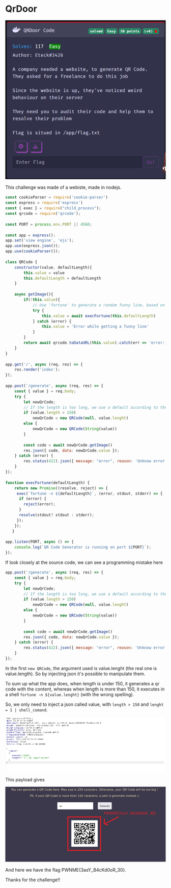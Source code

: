 # QrDoor


![head](./head.png)

This challenge was made of a webiste, made in nodejs.

```js
const cookieParser = require('cookie-parser')
const express = require('express')
const { exec } = require("child_process");
const qrcode = require('qrcode');

const PORT = process.env.PORT || 4560;

const app = express();
app.set('view engine', 'ejs');
app.use(express.json());
app.use(cookieParser());

class QRCode {
    constructor(value, defaultLength){
        this.value = value
        this.defaultLength = defaultLength
    }

    async getImage(){
        if(!this.value){
            // Use 'fortune' to generate a random funny line, based on the input size
            try {
                this.value = await execFortune(this.defaultLength)
            } catch (error) {
                this.value = 'Error while getting a funny line'
            }
        }
        return await qrcode.toDataURL(this.value).catch(err => 'error:(')
    }
}

app.get('/', async (req, res) => {
    res.render('index');
});

app.post('/generate', async (req, res) => {
    const { value } = req.body;
    try {
        let newQrCode;
        // If the length is too long, we use a default according to the length
        if (value.length > 150)
            newQrCode = new QRCode(null, value.lenght)
        else {
            newQrCode = new QRCode(String(value))
        }
        
        const code = await newQrCode.getImage()
        res.json({ code, data: newQrCode.value });
    } catch (error) {
        res.status(422).json({ message: "error", reason: 'Unknow error' });
    }
});

function execFortune(defaultLength) {
    return new Promise((resolve, reject) => {
     exec(`fortune -n ${defaultLength}`, (error, stdout, stderr) => {
      if (error) {
        reject(error);
      }
      resolve(stdout? stdout : stderr);
     });
    });
   }

app.listen(PORT, async () => {
    console.log(`QR Code Generator is running on port ${PORT}`);
});
```

If look closely at the source code, we can see a programming mistake here
```js
app.post('/generate', async (req, res) => {
    const { value } = req.body;
    try {
        let newQrCode;
        // If the length is too long, we use a default according to the length
        if (value.length > 150)
            newQrCode = new QRCode(null, value.lenght)
        else {
            newQrCode = new QRCode(String(value))
        }
        
        const code = await newQrCode.getImage()
        res.json({ code, data: newQrCode.value });
    } catch (error) {
        res.status(422).json({ message: "error", reason: 'Unknow error' });
    }
});
```
In the first `new QRCode`, the argument used is value.lenght (the real one is value.length). So by injecting json it's possible to manipulate them.

To sum up what the app does, when length is under 150, it generates a qr code with the content, whereas when length is more than 150, it executes in a shell `fortune -n ${value.lenght}` (with the wrong spelling).

So, we only need to inject a json called value, with `length > 150` and `lenght = 1 | shell_comand`.


![burp](./burp.png)

This payload gives

![res](./res.png)


And here we have the flag PWNME{3asY_B4cKd0oR_30}.

Thanks for the challenge!!